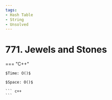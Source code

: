 ```yaml
---
tags:
- Hash Table
- String
- Unsolved
---
```



# 771. Jewels and Stones

=== "C++"

    $Time: O()$

    $Space: O()$

    ``` c++
    ```